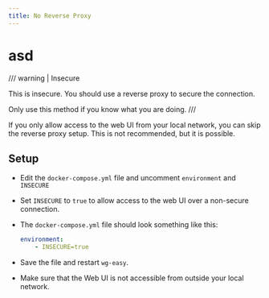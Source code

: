 ```yaml
---
title: No Reverse Proxy
---
```


# asd

/// warning | Insecure

This is insecure. You should use a reverse proxy to secure the connection.

Only use this method if you know what you are doing.
///

If you only allow access to the web UI from your local network, you can skip the reverse proxy setup. This is not recommended, but it is possible.

## Setup

- Edit the `docker-compose.yml` file and uncomment `environment` and `INSECURE`

- Set `INSECURE` to `true` to allow access to the web UI over a non-secure connection.

- The `docker-compose.yml` file should look something like this:

    ```yaml
    environment:
        - INSECURE=true
    ```

- Save the file and restart `wg-easy`.

- Make sure that the Web UI is not accessible from outside your local network.

